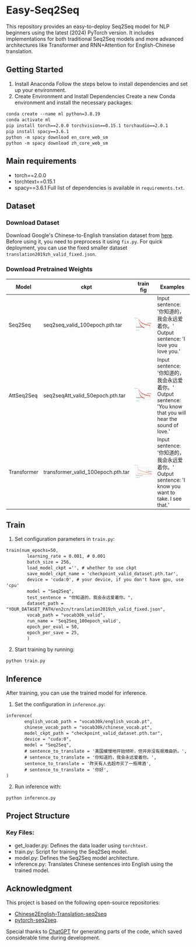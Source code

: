 # Easy-Seq2Seq
This repository provides an easy-to-deploy Seq2Seq model for NLP beginners using the latest (2024) PyTorch version. It includes implementations for both traditional Seq2Seq models and more advanced architectures like Transformer and RNN+Attention for English-Chinese translation.

## Getting Started
1. Install Anaconda
Follow the steps below to install dependencies and set up your environment.
2. Create Environment and Install Dependencies 
Create a new Conda environment and install the necessary packages:
```
conda create --name ml python=3.8.19
conda activate ml
pip install torch==2.0.0 torchvision==0.15.1 torchaudio==2.0.1
pip install spacy==3.6.1
python -m spacy download en_core_web_sm
python -m spacy download zh_core_web_sm
```

## Main requirements
- torch==2.0.0
- torchtext==0.15.1
- spacy==3.6.1
Full list of dependencies is available in `requirements.txt`.

## Dataset
### Download Dataset
Download Google's Chinese-to-English translation dataset from [here](https://www.kaggle.com/datasets/qianhuan/translation/data). Before using it, you need to preprocess it using `fix.py`.
For quick deployment, you can use the fixed smaller dataset `translation2019zh_valid_fixed.json`.

### Download Pretrained Weights
| Model    | ckpt | train fig | Examples                                 |
|----------|------|-----------|------------------------------------------|
| Seq2Seq  | seq2seq_valid_100epoch.pth.tar  | ![Figure 1](figs/seq2seq.png)       | Input sentence: '你知道的，我会永远爱着你。'<br>Output sentence: 'I love you love you.' |
| AttSeq2Seq  | seq2seqAtt_valid_50epoch.pth.tar  | ![Figure 1](figs/seq2seq.png)       | Input sentence: '你知道的，我会永远爱着你。'<br>Output sentence: 'You know that you will hear the sound of love.' |
| Transformer  | transformer_valid_100epoch.pth.tar  | ![Figure 1](figs/transformer.png)       | Input sentence: '你知道的，我会永远爱着你。'<br>Output sentence: 'I know you want to take. I see that.' |


## Train
1. Set configuration parameters in `train.py`:
```
train(num_epochs=50,
        learning_rate = 0.001, # 0.001
        batch_size = 256,
        load_model_ckpt ='', # whether to use ckpt
        save_model_ckpt_name = 'checkpoint_valid_dataset.pth.tar',
        device = 'cuda:0', # your device, if you don't have gpu, use 'cpu'
        model = "Seq2Seq",
        test_sentence = "你知道的，我会永远爱着你。",
        dataset_path = "YOUR_DATASET_PATH/en2cn/translation2019zh_valid_fixed.json",
        vocab_path = "vocab30k_valid",
        run_name = 'Seq2Seq_100epoch_valid',
        epoch_per_eval = 50,
        epoch_per_save = 25,
        )
```
2. Start training by running:
```
python train.py
```

## Inference
After training, you can use the trained model for inference.
1. Set the configuration in `inference.py`:
```
inference(
       english_vocab_path = "vocab30k/english_vocab.pt",
       chinese_vocab_path = "vocab30k/chinese_vocab.pt",
       model_ckpt_path = "checkpoint_valid_dataset.pth.tar",
       device = "cuda:0",
       model = "Seq2Seq",
       # sentence_to_translate = '美国缓慢地开始倾听，但并非没有艰难曲折。',
       # sentence_to_translate = '你知道的，我会永远爱着你。',
       sentence_to_translate = '昨天有人去超市买了一瓶啤酒',
       # sentence_to_translate = '你好',
)
```
2. Run inference with:
```
python inference.py
```

## Project Structure
### Key Files:
- get_loader.py: Defines the data loader using `torchtext`.
- train.py: Script for training the Seq2Seq model.
- model.py: Defines the Seq2Seq model architecture.
- inference.py: Translates Chinese sentences into English using the trained model.


## Acknowledgment
This project is based on the following open-source repositories:

- [Chinese2English-Translation-seq2seq](https://github.com/Mountchicken/Chinese2English-Translation-seq2seq) 
- [pytorch-seq2seq](https://github.com/bentrevett/pytorch-seq2seq/tree/main). 

Special thanks to [ChatGPT](https://chatgpt.com/) for generating parts of the code, which saved considerable time during development.

